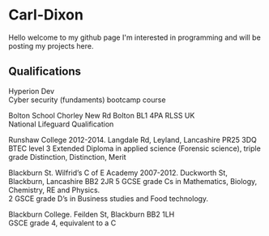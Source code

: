 # Carl-Dixon
Hello welcome to my github page I'm interested in programming and will be posting my projects here. 

## Qualifications 
Hyperion Dev  
Cyber security (fundaments) bootcamp course 

Bolton School Chorley New Rd Bolton BL1 4PA RLSS UK  
National Lifeguard Qualification   

Runshaw College 2012-2014. Langdale Rd, Leyland, Lancashire PR25 3DQ  
BTEC level 3 Extended Diploma in applied science (Forensic science), triple grade Distinction, Distinction, Merit  

Blackburn St. Wilfrid’s C of E Academy 2007-2012. Duckworth St, Blackburn, Lancashire BB2 2JR 
5 GCSE grade Cs in Mathematics, Biology, Chemistry, RE and Physics.  
2 GSCE grade D’s in Business studies and Food technology.  

Blackburn College. Feilden St, Blackburn BB2 1LH  
GSCE grade 4, equivalent to a C 

